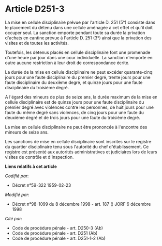 # Article D251-3

La mise en cellule disciplinaire prévue par l'article D. 251 (5°) consiste dans le placement du détenu dans une cellule
aménagée à cet effet et qu'il doit occuper seul. La sanction emporte pendant toute sa durée la privation d'achats en cantine
prévue à l'article D. 251 (3°) ainsi que la privation des visites et de toutes les activités.

Toutefois, les détenus placés en cellule disciplinaire font une promenade d'une heure par jour dans une cour individuelle. La
sanction n'emporte en outre aucune restriction à leur droit de correspondance écrite.

La durée de la mise en cellule disciplinaire ne peut excéder quarante-cinq jours pour une faute disciplinaire du premier
degré, trente jours pour une faute disciplinaire du deuxième degré, et quinze jours pour une faute disciplinaire du troisième
degré.

A l'égard des mineurs de plus de seize ans, la durée maximum de la mise en cellule disciplinaire est de quinze jours pour une
faute disciplinaire du premier degré avec violences contre les personnes, de huit jours pour une faute du même degré sans
violences, de cinq jours pour une faute du deuxième degré et de trois jours pour une faute du troisième degré.

La mise en cellule disciplinaire ne peut être prononcée à l'encontre des mineurs de seize ans.

Les sanctions de mise en cellule disciplinaire sont inscrites sur le registre du quartier disciplinaire tenu sous l'autorité
du chef d'établissement. Ce registre est présenté aux autorités administratives et judiciaires lors de leurs visites de
contrôle et d'inspection.

**Liens relatifs à cet article**

_Codifié par_:

  - Décret n°59-322 1959-02-23

_Modifié par_:

  - Décret n°98-1099 du 8 décembre 1998 - art. 187 () JORF 9 décembre 1998

_Cité par_:

  - Code de procédure pénale - art. D250-3 (Ab)
  - Code de procédure pénale - art. D251 (Ab)
  - Code de procédure pénale - art. D251-1-2 (Ab)

